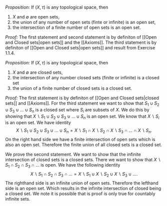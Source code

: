 *Proposition:* If ($X,\tau$) is any topological space, then
1. $X$ and $\emptyset$ are open sets,
2. the union of any number of open sets  (finte or infinite) is an open set,
3. the intersection of a finite number of open sets is an open set.

*Proof:* The first statement and second statement is by definiton of [[Open and Closed sets|open sets]] and the [[Axioms]]. The third statement is by definiton of [[Open and Closed sets|open sets]] and result from Exercise 1.1.4.

*Proposition:* If ($X,\tau$) is any topological space, then
1. $X$ and $\emptyset$ are closed sets,
2. the intersection of any number closed sets (finite or infinite) is a closed set
3. the union of a finite number of closed sets is a closed set.

*Proof:* The first statement is by definiton of [[Open and Closed sets|closed sets]] and [[Axioms]]. For the third statement we want to show that $S_1\cup S_2\cup S_3\cup...\cup S_n$ is a closed set where $S_i$ are subsets of $X$. We do this by showing that $X\backslash S_1\cup S_2\cup S_3\cup...\cup S_n$ is an open set. We know that $X\backslash S_i$ is an open set. We have identity 
$$
X\backslash S_1\cup S_2\cup S_3\cup...\cup S_n = X\backslash S_1\cap X\backslash S_2 \cap X\backslash S_3\cap ... \cap X\backslash S_n.
$$
On the right hand side we have a finite intersection of open sets which is also an open set. Therefore the finite union of all closed sets is a closed set.

We prove the second statement. We want to show that the infinite intersection of closed sets is a closed sets. There we want to show that $X\backslash S_1\cap S_2\cap S_3\cap ...$ is open. We have the following identity
$$
X\backslash  S_1\cap S_2\cap S_3\cap ... = X\backslash S_1\cup X\backslash S_2\cup X\backslash S_3\cup ....
$$
The righthand side is an infinite union of open sets. Therefore the lefthand side is an open set. Which results in the infinite intersection of closed being a closed set. We note it is possible that is proof is only true for countably infinite sets.
